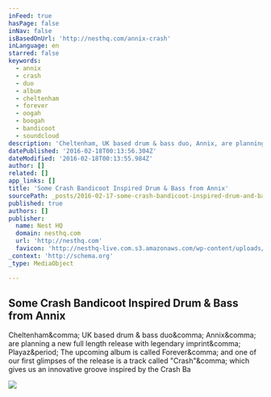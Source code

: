 ```yaml
---
inFeed: true
hasPage: false
inNav: false
isBasedOnUrl: 'http://nesthq.com/annix-crash'
inLanguage: en
starred: false
keywords:
  - annix
  - crash
  - duo
  - album
  - cheltenham
  - forever
  - oogah
  - boogah
  - bandicoot
  - soundcloud
description: 'Cheltenham, UK based drum & bass duo, Annix, are planning a new full length release with legendary imprint, Playaz. The upcoming album is called Forever, and one of our first glimpses of the release is a track called "Crash", which gives us an innovative groove inspired by the Crash Ba'
datePublished: '2016-02-18T00:13:56.304Z'
dateModified: '2016-02-18T00:13:55.984Z'
author: []
related: []
app_links: []
title: 'Some Crash Bandicoot Inspired Drum & Bass from Annix'
sourcePath: _posts/2016-02-17-some-crash-bandicoot-inspired-drum-and-bass-from-annix.md
published: true
authors: []
publisher:
  name: Nest HQ
  domain: nesthq.com
  url: 'http://nesthq.com'
  favicon: 'http://nesthq-live.com.s3.amazonaws.com/wp-content/uploads/2013/05/favicon.ico.gzip'
_context: 'http://schema.org'
_type: MediaObject

---
```

<article style=""><h1>Some Crash Bandicoot Inspired Drum &amp; Bass from Annix</h1><p>Cheltenham&amp;comma; UK based drum &amp; bass duo&amp;comma; Annix&amp;comma; are planning a new full length release with legendary imprint&amp;comma; Playaz&amp;period; The upcoming album is called Forever&amp;comma; and one of our first glimpses of the release is a track called "Crash"&amp;comma; which gives us an innovative groove inspired by the Crash Ba</p><img src="http://nesthq-live.com.s3.amazonaws.com/wp-content/uploads/2016/02/Annix-5.jpg" /></article>